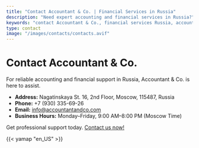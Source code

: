 ```yaml
---
title: "Contact Accountant & Co. | Financial Services in Russia"
description: "Need expert accounting and financial services in Russia?"
keywords: "contact Accountant & Co., financial services Russia, accounting support Russia"
type: contact
image: "/images/contacts/contacts.avif"
---
```


# Contact Accountant & Co.

For reliable accounting and financial support in Russia, Accountant & Co. is here to assist.

- **Address:** Nagatinskaya St. 16, 2nd Floor, Moscow, 115487, Russia
- **Phone:** +7 (930) 335-69-26
- **Email:** info@accountantandco.com
- **Business Hours:** Monday–Friday, 9:00 AM–8:00 PM (Moscow Time)

Get professional support today. [Contact us now!](/contacts/)

{{< yamap "en_US" >}}